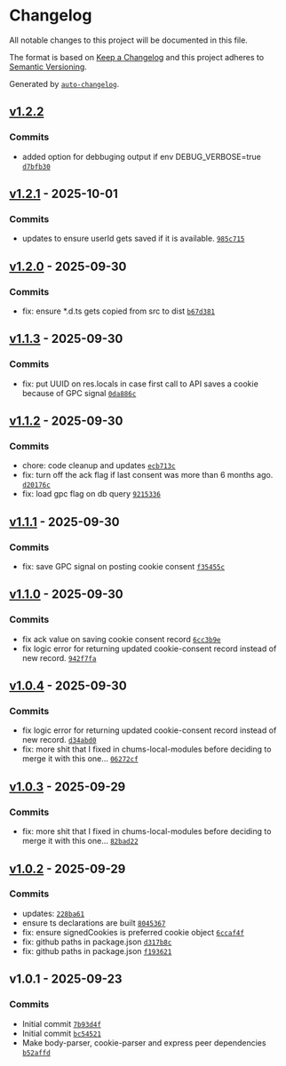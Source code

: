 # Changelog

All notable changes to this project will be documented in this file.

The format is based on [Keep a Changelog](https://keepachangelog.com/en/1.0.0/)
and this project adheres to [Semantic Versioning](https://semver.org/spec/v2.0.0.html).

Generated by [`auto-changelog`](https://github.com/CookPete/auto-changelog).

## [v1.2.2](https://github.com/ChumsInc/cookie-consent/compare/v1.2.1...v1.2.2)

### Commits

- added option for debbuging output if env DEBUG_VERBOSE=true [`d7bfb30`](https://github.com/ChumsInc/cookie-consent/commit/d7bfb30efa0def613e54b94ede5e23b38663e99b)

## [v1.2.1](https://github.com/ChumsInc/cookie-consent/compare/v1.2.0...v1.2.1) - 2025-10-01

### Commits

- updates to ensure userId gets saved if it is available. [`985c715`](https://github.com/ChumsInc/cookie-consent/commit/985c71538f7d037c924fc5cf8b08a05d22d22206)

## [v1.2.0](https://github.com/ChumsInc/cookie-consent/compare/v1.1.3...v1.2.0) - 2025-09-30

### Commits

- fix: ensure *.d.ts gets copied from src to dist [`b67d381`](https://github.com/ChumsInc/cookie-consent/commit/b67d381f873f32289b326c621f07ebcabb6828cd)

## [v1.1.3](https://github.com/ChumsInc/cookie-consent/compare/v1.1.2...v1.1.3) - 2025-09-30

### Commits

- fix: put UUID on res.locals in case first call to API saves a cookie because of GPC signal [`0da886c`](https://github.com/ChumsInc/cookie-consent/commit/0da886ce99a6b1ef967a698d3568a64e31e31edb)

## [v1.1.2](https://github.com/ChumsInc/cookie-consent/compare/v1.1.1...v1.1.2) - 2025-09-30

### Commits

- chore: code cleanup and updates [`ecb713c`](https://github.com/ChumsInc/cookie-consent/commit/ecb713c2c5d21d26268e4eae8c41322a3d0afe32)
- fix: turn off the ack flag if last consent was more than 6 months ago. [`d20176c`](https://github.com/ChumsInc/cookie-consent/commit/d20176cd695ee9c55a77893b2773c1b5c7eccdac)
- fix: load gpc flag on db query [`9215336`](https://github.com/ChumsInc/cookie-consent/commit/9215336ed22edd471ee08768c3c24a0da4cf886b)

## [v1.1.1](https://github.com/ChumsInc/cookie-consent/compare/v1.1.0...v1.1.1) - 2025-09-30

### Commits

- fix: save GPC signal on posting cookie consent [`f35455c`](https://github.com/ChumsInc/cookie-consent/commit/f35455cc0334a23b973ca702af69040865ad6aaa)

## [v1.1.0](https://github.com/ChumsInc/cookie-consent/compare/v1.0.4...v1.1.0) - 2025-09-30

### Commits

- fix ack value on saving cookie consent record [`6cc3b9e`](https://github.com/ChumsInc/cookie-consent/commit/6cc3b9ed8105429ffc2854ed6423866727938617)
- fix logic error for returning updated cookie-consent record instead of new record. [`942f7fa`](https://github.com/ChumsInc/cookie-consent/commit/942f7fa22abab48beeb8bdeb38af1db8ecbece0c)

## [v1.0.4](https://github.com/ChumsInc/cookie-consent/compare/v1.0.3...v1.0.4) - 2025-09-30

### Commits

- fix logic error for returning updated cookie-consent record instead of new record. [`d34abd0`](https://github.com/ChumsInc/cookie-consent/commit/d34abd0239aefb830f593ad66f2ea0e753187c2d)
- fix: more shit that I fixed in chums-local-modules before deciding to merge it with this one... [`06272cf`](https://github.com/ChumsInc/cookie-consent/commit/06272cf791e748719f89f145e3bf09b6b953f4ac)

## [v1.0.3](https://github.com/ChumsInc/cookie-consent/compare/v1.0.2...v1.0.3) - 2025-09-29

### Commits

- fix: more shit that I fixed in chums-local-modules before deciding to merge it with this one... [`82bad22`](https://github.com/ChumsInc/cookie-consent/commit/82bad22fe2034795edb8e3feedd66cbfd6bce27d)

## [v1.0.2](https://github.com/ChumsInc/cookie-consent/compare/v1.0.1...v1.0.2) - 2025-09-29

### Commits

- updates: [`228ba61`](https://github.com/ChumsInc/cookie-consent/commit/228ba61834ed4d2e3f588f3ea82474b7a587a4c6)
- ensure ts declarations are built [`8045367`](https://github.com/ChumsInc/cookie-consent/commit/8045367d9d500af714b7082bbdfca44af66b1bfd)
- fix: ensure signedCookies is preferred cookie object [`6ccaf4f`](https://github.com/ChumsInc/cookie-consent/commit/6ccaf4fc4b319e237f3077468d6b11593a769058)
- fix: github paths in package.json [`d317b8c`](https://github.com/ChumsInc/cookie-consent/commit/d317b8c44372fb5a6fb8d503dc408cfdd85b9c2e)
- fix: github paths in package.json [`f193621`](https://github.com/ChumsInc/cookie-consent/commit/f1936212d2249710109679ee3de4784901ddb76e)

## v1.0.1 - 2025-09-23

### Commits

- Initial commit [`7b93d4f`](https://github.com/ChumsInc/cookie-consent/commit/7b93d4f6a082d5588e6a2c84f3d7bac523ce7140)
- Initial commit [`bc54521`](https://github.com/ChumsInc/cookie-consent/commit/bc545213a8f3e5e651976db23fc8e6c1cea89c05)
- Make body-parser, cookie-parser and express peer dependencies [`b52affd`](https://github.com/ChumsInc/cookie-consent/commit/b52affdac38d563bc8f726ff08729c7a1f4ff83a)
